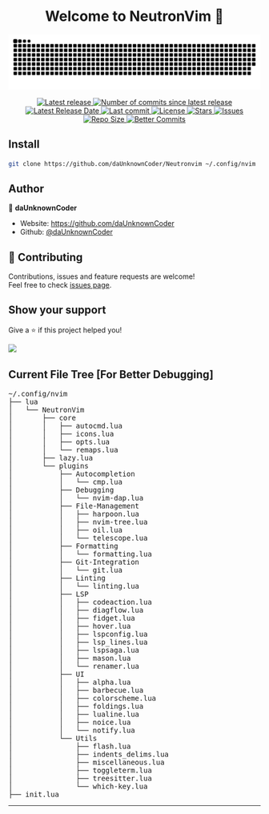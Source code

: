 <h1 align="center">Welcome to NeutronVim 👋</h1>

![Snake](https://github.com/daUnknownCoder/NeutronVim/blob/output/github-contribution-grid-snake-dark.svg)

<div align="center"><p>
    <a href="https://github.com/daUnknownCoder/NeutronVim/releases/tag/release">
      <img alt="Latest release" src="https://img.shields.io/github/v/release/daUnknownCoder/NeutronVim?style=for-the-badge&logo=starship&color=C9CBFF&logoColor=D9E0EE&labelColor=302D41" />
    </a>
    <a href="https://github.com/daUnknownCoder/NeutronVim/pulse">
        <img alt="Number of commits since latest release" src="https://img.shields.io/github/commits-since/daUnknownCoder/NeutronVim/latest?style=for-the-badge&logo=git&logoColor=D9E0EE&labelColor=aa4f21&color=C9CBFF"/>
    </a>
    <a href="https://github.com/daUnknownCoder/NeutronVim/releases">
        <img alt="Latest Release Date" src="https://img.shields.io/github/commits-since/daUnknownCoder/NeutronVim/latest?style=for-the-badge&logo=git&logoColor=D9E0EE&labelColor=aa4f21&color=C9CBFF"/>
    </a>
    <a href="https://github.com/daUnknownCoder/NeutronVim/pulse">
      <img alt="Last commit" src="https://img.shields.io/github/last-commit/daUnknownCoder/NeutronVim?style=for-the-badge&logo=starship&color=8bd5ca&logoColor=D9E0EE&labelColor=302D41"/>
    </a>
    <a href="https://github.com/daUnknownCoder/NeutronVim/blob/nvim/LICENSE">
      <img alt="License" src="https://img.shields.io/github/license/daUnknownCoder/NeutronVim?style=for-the-badge&logo=starship&color=ee999f&logoColor=D9E0EE&labelColor=302D41" />
    </a>
    <a href="https://github.com/daUnknownCoder/NeutronVim/stargazers">
      <img alt="Stars" src="https://img.shields.io/github/stars/daUnknownCoder/NeutronVim?style=for-the-badge&logo=starship&color=c69ff5&logoColor=D9E0EE&labelColor=302D41" />
    </a>
    <a href="https://github.com/daUnknownCoder/NeutronVim/issues">
      <img alt="Issues" src="https://img.shields.io/github/issues/daUnknownCoder/NeutronVim?style=for-the-badge&logo=bilibili&color=F5E0DC&logoColor=D9E0EE&labelColor=302D41" />
    </a>
    <a href="https://github.com/daUnknownCoder/NeutronVim">
      <img alt="Repo Size" src="https://img.shields.io/github/repo-size/daUnknownCoder/NeutronVim?color=%23DDB6F2&label=SIZE&logo=codesandbox&style=for-the-badge&logoColor=D9E0EE&labelColor=302D41" />
    </a>
    <a href="https://github.com/Everduin94/better-commits">
      <img alt="Better Commits" src="https://img.shields.io/badge/better--commits-enabled?style=for-the-badge&logo=git&color=a6e3a1&logoColor=D9E0EE&labelColor=302D41" />
    </a>
</div>

## Install

```bash
git clone https://github.com/daUnknownCoder/Neutronvim ~/.config/nvim
```

## Author

👤 **daUnknownCoder**

- Website: https://github.com/daUnknownCoder
- Github: [@daUnknownCoder](https://github.com/daUnknownCoder)

## 🤝 Contributing

Contributions, issues and feature requests are welcome!<br />Feel free to check [issues page](https://github.com/daUnknownCoder/NeutronVim/issues).

## Show your support

Give a ⭐️ if this project helped you!

<a href="https://www.buymeacoffee.com/daUnknownCoder"><img src="https://img.buymeacoffee.com/button-api/?text=Buy me a coffee&emoji=&slug=daUnknownCoder&button_colour=FFDD00&font_colour=000000&font_family=Cookie&outline_colour=000000&coffee_colour=ffffff" /></a>

## Current File Tree [For Better Debugging]

<pre>
~/.config/nvim
├── lua
│   └── NeutronVim
│       ├── core
│       │   ├── autocmd.lua
│       │   ├── icons.lua
│       │   ├── opts.lua
│       │   └── remaps.lua
│       ├── lazy.lua
│       └── plugins
│           ├── Autocompletion
│           │   └── cmp.lua
│           ├── Debugging
│           │   └── nvim-dap.lua
│           ├── File-Management
│           │   ├── harpoon.lua
│           │   ├── nvim-tree.lua
│           │   ├── oil.lua
│           │   └── telescope.lua
│           ├── Formatting
│           │   └── formatting.lua
│           ├── Git-Integration
│           │   └── git.lua
│           ├── Linting
│           │   └── linting.lua
│           ├── LSP
│           │   ├── codeaction.lua
│           │   ├── diagflow.lua
│           │   ├── fidget.lua
│           │   ├── hover.lua
│           │   ├── lspconfig.lua
│           │   ├── lsp_lines.lua
│           │   ├── lspsaga.lua
│           │   ├── mason.lua
│           │   └── renamer.lua
│           ├── UI
│           │   ├── alpha.lua
│           │   ├── barbecue.lua
│           │   ├── colorscheme.lua
│           │   ├── foldings.lua
│           │   ├── lualine.lua
│           │   ├── noice.lua
│           │   └── notify.lua
│           └── Utils
│               ├── flash.lua
│               ├── indents_delims.lua
│               ├── miscellaneous.lua
│               ├── toggleterm.lua
│               ├── treesitter.lua
│               └── which-key.lua
├── init.lua
</pre>

---
